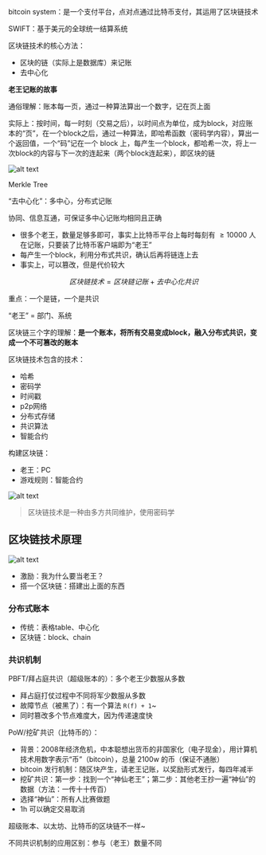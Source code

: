 bitcoin system：是一个支付平台，点对点通过比特币支付，其运用了区块链技术

SWIFT：基于美元的全球统一结算系统

区块链技术的核心方法：

- 区块的链（实际上是数据库）来记账
- 去中心化

**老王记账的故事**

通俗理解：账本每一页，通过一种算法算出一个数字，记在页上面

实际上：按时间，每一时刻（交易之后），以时间点为单位，成为block，对应账本的“页”，在一个block之后，通过一种算法，即哈希函数（密码学内容），算出一个返回值，一个“码”记在一个 block 上，每产生一个block，都哈希一次，将上一次block的内容与下一次的连起来（两个block连起来），即区块的链

![alt text](IMG_20250226_193657.jpg)

Merkle Tree

“去中心化”：多中心，分布式记账

协同、信息互通，可保证多中心记账均相同且正确

- 很多个老王，数量足够多即可，事实上比特币平台上每时每刻有 $\ge 10000$ 人在记账，只要装了比特币客户端即为“老王” 
- 每产生一个block，利用分布式共识，确认后再将链连上去
- 事实上，可以篡改，但是代价较大

$$区块链技术 = 区块链记账 + 去中心化共识$$

重点：一个是链，一个是共识

“老王” = 部门、系统

区块链三个字的理解：**是一个账本，将所有交易变成block，融入分布式共识，变成一个不可篡改的账本**

区块链技术包含的技术：

- 哈希
- 密码学
- 时间戳
- p2p网络
- 分布式存储
- 共识算法
- 智能合约

构建区块链：

- 老王：PC
- 游戏规则：智能合约

![alt text](IMG_20250226_200502.jpg)

> 区块链技术是一种由多方共同维护，使用密码学

## 区块链技术原理

![alt text](IMG_20250226_201018.jpg) 

- 激励：我为什么要当老王？
- 搭一个区块链：搭建出上面的东西

### 分布式账本

- 传统：表格table、中心化
- 区块链：block、chain

### 共识机制

PBFT/拜占庭共识（超级账本的）：多个老王少数服从多数

- 拜占庭打仗过程中不同将军少数服从多数
- 故障节点（被黑了）：有一个算法 `R(f) + 1`~
- 同时篡改多个节点难度大，因为传递速度快

PoW/挖矿共识（比特币的）：

- 背景：2008年经济危机，中本聪想出货币的非国家化（电子现金），用计算机技术用数字表示“币”（bitcoin），总量 2100w 的币（保证不通胀）
- bitcoin 发行机制：随区块产生，请老王记账，以奖励形式发行，每四年减半
- 挖矿共识：第一步：找到一个“神仙老王”；第二步：其他老王抄一遍“神仙”的数据（方法：一传十十传百）
- 选择“神仙”：所有人比赛做题
- 1h 可以确定交易取消

超级账本、以太坊、比特币的区块链不一样~

不同共识机制的应用区别：参与（老王）数量不同

